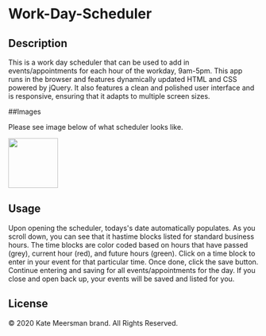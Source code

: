 # Work-Day-Scheduler

## Description

This is a work day scheduler that can be used to add in events/appointments for each hour of the workday, 9am-5pm. This app runs in the browser and features dynamically updated HTML and CSS powered by jQuery. It also features a clean and polished user interface and is responsive, ensuring that it adapts to multiple screen sizes. 

##Images

Please see image below of what scheduler looks like.

<img src="workdayscheduler.PNG" width="100">

## Usage

Upon opening the scheduler, todays's date automatically populates. As you scroll down, you can see that it hastime blocks listed for standard business hours. The time blocks are color coded based on hours that have passed (grey), current hour (red), and future hours (green). Click on a time block to enter in your event for that particular time. Once done, click the save button. Continue entering and saving for all events/appointments for the day. If you close and open back up, your events will be saved and listed for you.

## License

© 2020 Kate Meersman brand. All Rights Reserved.
